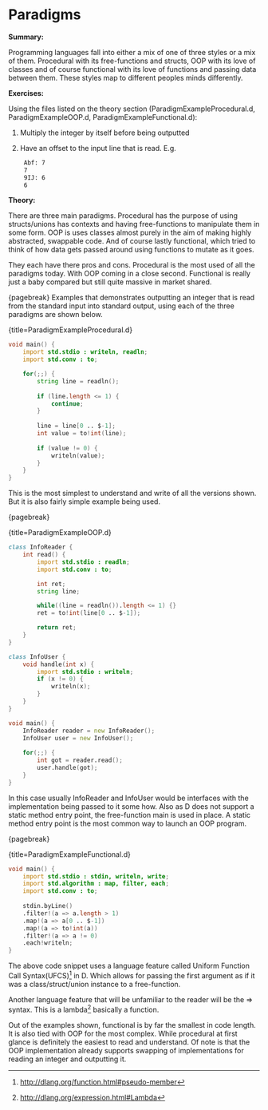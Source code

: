 # Paradigms
**Summary:**

Programming languages fall into either a mix of one of three styles or a mix of them. Procedural with its free-functions and structs, OOP with its love of classes and of course functional with its love of functions and passing data between them.
These styles map to different peoples minds differently.

**Exercises:**

Using the files listed on the theory section (ParadigmExampleProcedural.d, ParadigmExampleOOP.d, ParadigmExampleFunctional.d):

1. Multiply the integer by itself before being outputted
2. Have an offset to the input line that is read. E.g.

    ```sh
     Abf: 7
     7
     9IJ: 6
     6
    ```

**Theory:**

There are three main paradigms. Procedural has the purpose of using structs/unions has contexts and having free-functions to manipulate them in some form. OOP is uses classes almost purely in the aim of making highly abstracted, swappable code. And of course lastly functional, which tried to think of how data gets passed around using functions to mutate as it goes.

They each have there pros and cons. Procedural is the most used of all the paradigms today. With OOP coming in a close second. Functional is really just a baby compared but still quite massive in market shared.

{pagebreak}
Examples that demonstrates outputting an integer that is read from the standard input into standard output, using each of the three paradigms are shown below.

{title=ParadigmExampleProcedural.d}
```D
void main() {
	import std.stdio : writeln, readln;
	import std.conv : to;

	for(;;) {
		string line = readln();
		
		if (line.length <= 1) {
			continue;
		}
		
		line = line[0 .. $-1];
		int value = to!int(line);
		
		if (value != 0) {
			writeln(value);
		}
	}	
}
```

This is the most simplest to understand and write of all the versions shown. But it is also fairly simple example being used.

{pagebreak}

{title=ParadigmExampleOOP.d}
```D
class InfoReader {
	int read() {
		import std.stdio : readln;
		import std.conv : to;

		int ret;
		string line;

		while((line = readln()).length <= 1) {}
		ret = to!int(line[0 .. $-1]);

		return ret;
	}
}

class InfoUser {
	void handle(int x) {
		import std.stdio : writeln;
		if (x != 0) {
			writeln(x);
		}
	}
}

void main() {
	InfoReader reader = new InfoReader();
	InfoUser user = new InfoUser();
	
	for(;;) {
		int got = reader.read();
		user.handle(got);
	}
}
```

In this case usually InfoReader and InfoUser would be interfaces with the implementation being passed to it some how.
Also as D does not support a static method entry point, the free-function main is used in place. A static method entry point is the most common way to launch an OOP program.

{pagebreak}

{title=ParadigmExampleFunctional.d}
```D
void main() {
	import std.stdio : stdin, writeln, write;
	import std.algorithm : map, filter, each;
	import std.conv : to;
	
	stdin.byLine()
	.filter!(a => a.length > 1)
	.map!(a => a[0 .. $-1])
	.map!(a => to!int(a))
	.filter!(a => a != 0)
	.each!writeln;
}
```

The above code snippet uses a language feature called Uniform Function Call Syntax(UFCS)[^UFCSDocs] in D. Which allows for passing the first argument as if it was a class/struct/union instance to a free-function.

Another language feature that will be unfamiliar to the reader will be the => syntax. This is a lambda[^LambdaDocs] basically a function.

Out of the examples shown, functional is by far the smallest in code length. It is also tied with OOP for the most complex. While procedural at first glance is definitely the easiest to read and understand.
Of note is that the OOP implementation already supports swapping of implementations for reading an integer and outputting it.

[^UFCSDocs]: http://dlang.org/function.html#pseudo-member
[^LambdaDocs]: http://dlang.org/expression.html#Lambda